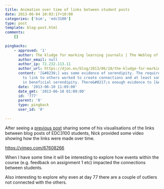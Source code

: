 ```yaml
---
title: Animation over time of links between student posts
date: 2013-06-04 10:03:17+10:00
categories: ['bim', 'edc3100']
type: post
template: blog-post.html
comments:
    []
    
pingbacks:
    - approved: '1'
      author: The kludge for marking learning journals | The Weblog of (a) David Jones
      author_email: null
      author_ip: 72.232.113.11
      author_url: https://djon.es/blog/2013/06/10/the-kludge-for-marking-learning-journals/
      content: '[&#8230;] was some evidence of serendipity. The requirement for for students
        to link to others worked to create connections and at least some of them resulted
        in beneficial serendipity. There&#8217;s enough evidence to [&#8230;]'
      date: '2013-06-10 11:09:00'
      date_gmt: '2013-06-10 01:09:00'
      id: '777'
      parent: '0'
      type: pingback
      user_id: '0'
    
---
```

After seeing a [previous post](/blog2/2013/05/31/changes-in-links-between-student-posts/) sharing some of his visualisations of the links between blog posts of EDC3100 students, Nick provided some video showing how the links were made over time.

https://vimeo.com/67608266

When I have some time it will be interesting to explore how events within the course (e.g. feedback on assignment 1 etc) impacted the connections between students.

Also interesting to explore why even at day 77 there are a couple of outliers not connected with the others.